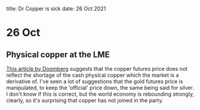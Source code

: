 title: Dr Copper is sick
date: 26 Oct 2021

# 26 Oct

## Physical copper at the LME

[This article by Doomberg](https://doomberg.substack.com/p/doctor-copper-is-sick?r=nmbt&utm_campaign=post&utm_medium=web&utm_source=) suggests that the copper futures price does not reflect the shortage of the cash physical copper which the market is a derivative of.
I've seen a lot of suggestions that the gold futures price is manipulated, to keep the 'official' price down, the same being said for silver.
I don't know if this is correct, but the world economy is rebounding strongly, clearly, so it's surprising that copper has not joined in the party.
